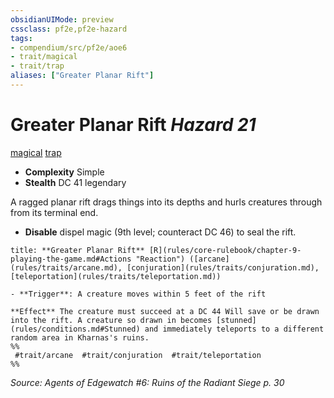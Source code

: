 ```yaml
---
obsidianUIMode: preview
cssclass: pf2e,pf2e-hazard
tags:
- compendium/src/pf2e/aoe6
- trait/magical
- trait/trap
aliases: ["Greater Planar Rift"]
---
```

# Greater Planar Rift *Hazard 21*  
[magical](magical.md "Magical Item Trait")  [trap](trap.md "Trap Hazard Trait")  

- **Complexity** Simple
- **Stealth** DC 41 legendary  

A ragged planar rift drags things into its depths and hurls creatures through from its terminal end.

- **Disable** dispel magic (9th level; counteract DC 46) to seal the rift.  

```ad-embed-ability
title: **Greater Planar Rift** [R](rules/core-rulebook/chapter-9-playing-the-game.md#Actions "Reaction") ([arcane](rules/traits/arcane.md), [conjuration](rules/traits/conjuration.md), [teleportation](rules/traits/teleportation.md))

- **Trigger**: A creature moves within 5 feet of the rift

**Effect** The creature must succeed at a DC 44 Will save or be drawn into the rift. A creature so drawn in becomes [stunned](rules/conditions.md#Stunned) and immediately teleports to a different random area in Kharnas's ruins.  
%%
 #trait/arcane  #trait/conjuration  #trait/teleportation 
%%
```

*Source: Agents of Edgewatch #6: Ruins of the Radiant Siege p. 30*
